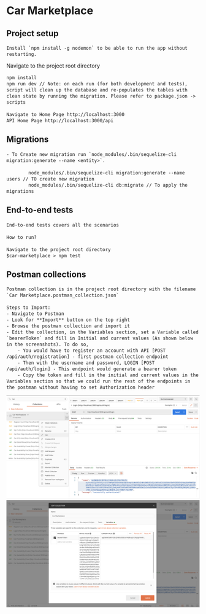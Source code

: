 # Car Marketplace

## Project setup

    Install `npm install -g nodemon` to be able to run the app without restarting.

Navigate to the project root directory

    npm install
    npm run dev // Note: on each run (for both development and tests), script will clean up the database and re-populates the tables with clean state by running the migration. Please refer to package.json -> scripts

    Navigate to Home Page http://localhost:3000
    API Home Page http://localhost:3000/api

## Migrations

    - To Create new migration run `node_modules/.bin/sequelize-cli migration:generate --name <entity>`. 

            node_modules/.bin/sequelize-cli migration:generate --name users // TO create new migration
            node_modules/.bin/sequelize-cli db:migrate // To apply the migrations


## End-to-end tests

    End-to-end tests covers all the scenarios

    How to run?

    Navigate to the project root directory
    $car-marketplace > npm test


## Postman collections

    Postman collection is in the project root directory with the filename `Car Marketplace.postman_collection.json`

    Steps to Import:
    - Navigate to Postman
    - Look for **Import** button on the top right
    - Browse the postman collection and import it
    - Edit the collection, in the Variables section, set a Variable called `bearerToken` and fill in Initial and current values (As shown below in the screenshots). To do so, 
        - You would have to register an account with API [POST /api/auth/registration] - first postman collection endpoint
        - Then with the username and password, LOGIN [POST /api/auth/login] - This endpoint would generate a bearer token
        - Copy the token and fill in the initial and current values in the Variables section so that we could run the rest of the endpoints in the postman without having to set Authorization header

![Edit Collection](https://github.com/manjufy/car-marketplace/blob/master/images/image-1.png)
![Update bearerToken](https://github.com/manjufy/car-marketplace/blob/master/images/image-2.png)